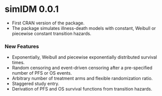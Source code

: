 # simIDM 0.0.1

* First CRAN version of the package.
* The package simulates illness-death models with constant, Weibull or piecewise constant transition hazards.

### New Features

* Exponentially, Weibull and piecewise exponentially distributed survival times.
* Random censoring and event-driven censoring after a pre-specified number of PFS or OS events.
* Arbitrary number of treatment arms and flexible randomization ratio.
* Staggered study entry.
* Derivation of PFS and OS survival functions from transition hazards.
